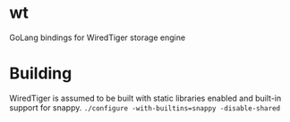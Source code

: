 # wt
GoLang bindings for WiredTiger storage engine

# Building
WiredTiger is assumed to be built with static libraries enabled and built-in support for snappy.
`./configure -with-builtins=snappy -disable-shared`

